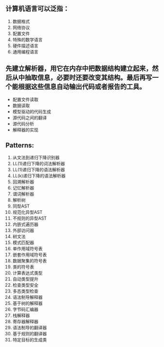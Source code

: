 ## 计算机语言可以泛指：
1. 数据格式
2. 网络协议
3. 配置文件
4. 特殊的数学语言
5. 硬件描述语言
6. 通用编程语言

## 先建立解析器，用它在内存中把数据结构建立起来，然后从中抽取信息，必要时还要改变其结构。最后再写一个能根据这些信息自动输出代码或者报告的工具。
* 配置文件读取
* 数据读取
* 模型驱动的代码生成
* 源代码之间的翻译
* 源代码分析
* 解释器的实现


## Patterns:
1. 从文法到递归下降识别器
2. LL(1)递归下降的词法解析器
3. LL(1)递归下降的语法解析器
4. LL(k)递归下降的语法解析器
5. 回溯解析器
6. 记忆解析器
7. 谓词解析器
8. 解析树
9. 同型AST
10. 规范化异型AST
11. 不规则的异型AST
12. 内嵌式遍历器
13. 外部访问器
14. 树文法
15. 模式匹配器
16. 单作用域符号表
17. 嵌套作用域符号表
18. 数据聚集的符号表
19. 类的符号表
20. 计算表达式类型
21. 自动类型提升
22. 检查类型安全
23. 多态类型检查
24. 语法制导解释器
25. 基于树的解释器
26. 字节码汇编器
27. 栈解释器
28. 寄存器解释器
29. 语法制导的翻译器
30. 基于规则的翻译器
31. 特定目标的生成类